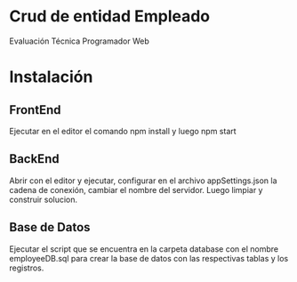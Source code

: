 # Crud de entidad Empleado
 Evaluación Técnica Programador Web
 # Instalación
 ## FrontEnd
 Ejecutar en el editor el comando npm install y luego npm start
 ## BackEnd
 Abrir con el editor y ejecutar, configurar en el archivo appSettings.json la cadena de conexión, cambiar el nombre del servidor. Luego limpiar y construir solucion.
 ## Base de Datos
 Ejecutar el script que se encuentra en la carpeta database con el nombre employeeDB.sql para crear la base de datos con las respectivas tablas y los registros.
